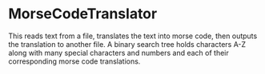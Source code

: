 # MorseCodeTranslator
This reads text from a file, translates the text into morse code, then outputs the translation to another file. A binary search tree holds characters A-Z along with many special characters and numbers and each of their corresponding morse code translations. 
